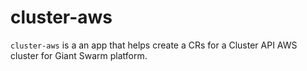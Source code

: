 # cluster-aws

`cluster-aws` is a an app that helps create a CRs for a Cluster API AWS cluster for Giant Swarm platform.
